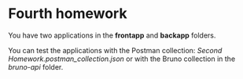 # Fourth homework

You have two applications in the __frontapp__ and __backapp__ folders.

You can test the applications with the Postman collection: _Second Homework.postman_collection.json_ or with the Bruno collection in the _bruno-api_ folder.